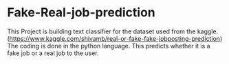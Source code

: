 # Fake-Real-job-prediction
This Project is building text classifier for the dataset used from the kaggle.(https://www.kaggle.com/shivamb/real-or-fake-fake-jobposting-prediction)
The coding is done in the python language.
This predicts whether it is a fake job or a real job to the user.
